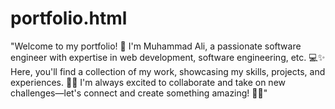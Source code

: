 # portfolio.html


"Welcome to my portfolio! 🚀 I'm Muhammad Ali, a passionate software engineer with expertise in web development, software engineering, etc. 💻✨ Here, you'll find a collection of my work, showcasing my skills, projects, and experiences. 📂🎨 I'm always excited to collaborate and take on new challenges—let's connect and create something amazing! 🤝🔧"
